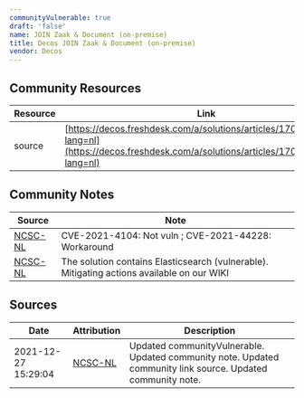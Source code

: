 ```yaml
---
communityVulnerable: true
draft: 'false'
name: JOIN Zaak & Document (on-premise)
title: Decos JOIN Zaak & Document (on-premise)
vendor: Decos
---
```



## Community Resources
| Resource | Link |
| --- | --- |
| source | [https://decos.freshdesk.com/a/solutions/articles/17000121598?lang=nl](https://decos.freshdesk.com/a/solutions/articles/17000121598?lang=nl) |

## Community Notes
| Source | Note |
| --- | --- |
| [NCSC-NL](https://github.com/NCSC-NL/log4shell/blob/main/software/README.md) | CVE-2021-4104: Not vuln ; CVE-2021-44228: Workaround </ul> |
| [NCSC-NL](https://github.com/NCSC-NL/log4shell/blob/main/software/README.md) | The solution contains Elasticsearch (vulnerable). Mitigating actions available on our WIKI |

## Sources
| Date | Attribution | Description |
| --- | --- | --- |
| 2021-12-27 15:29:04 | [NCSC-NL](https://github.com/NCSC-NL/log4shell/blob/main/software/README.md) | Updated communityVulnerable. Updated community note. Updated community link source. Updated community note.  |
